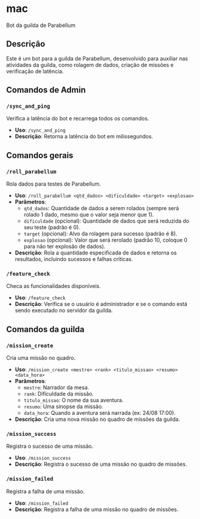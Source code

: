# mac
Bot da guilda de Parabellum

## Descrição
Este é um bot para a guilda de Parabellum, desenvolvido para auxiliar nas atividades da guilda, como rolagem de dados, criação de missões e verificação de latência.

## Comandos de Admin
### `/sync_and_ping`
Verifica a latência do bot e recarrega todos os comandos.
- **Uso**: `/sync_and_ping`
- **Descrição**: Retorna a latência do bot em milissegundos.


## Comandos gerais
### `/roll_parabellum`
Rola dados para testes de Parabellum.
- **Uso**: `/roll_parabellum <qtd_dados> <dificuldade> <target> <explosao>`
- **Parâmetros**:
  - `qtd_dados`: Quantidade de dados a serem rolados (sempre será rolado 1 dado, mesmo que o valor seja menor que 1).
  - `dificuldade` (opcional): Quantidade de dados que será reduzida do seu teste (padrão é 0).
  - `target` (opcional): Alvo da rolagem para sucesso (padrão é 8).
  - `explosao` (opcional): Valor que será rerolado (padrão 10, coloque 0 para não ter explosão de dados).
- **Descrição**: Rola a quantidade especificada de dados e retorna os resultados, incluindo sucessos e falhas críticas.

### `/feature_check`
Checa as funcionalidades disponíveis.
- **Uso**: `/feature_check`
- **Descrição**: Verifica se o usuário é administrador e se o comando está sendo executado no servidor da guilda.


## Comandos da guilda
### `/mission_create`
Cria uma missão no quadro.
- **Uso**: `/mission_create <mestre> <rank> <titulo_missao> <resumo> <data_hora>`
- **Parâmetros**:
  - `mestre`: Narrador da mesa.
  - `rank`: Dificuldade da missão.
  - `titulo_missao`: O nome da sua aventura.
  - `resumo`: Uma sinopse da missão.
  - `data_hora`: Quando a aventura será narrada (ex: 24/08 17:00).
- **Descrição**: Cria uma nova missão no quadro de missões da guilda.

### `/mission_success`
Registra o sucesso de uma missão.
- **Uso**: `/mission_success`
- **Descrição**: Registra o sucesso de uma missão no quadro de missões.

### `/mission_failed`
Registra a falha de uma missão.
- **Uso**: `/mission_failed`
- **Descrição**: Registra a falha de uma missão no quadro de missões.